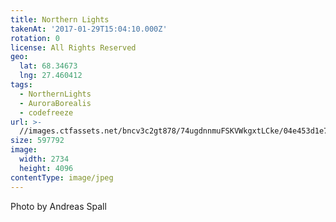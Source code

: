 ```yaml
---
title: Northern Lights
takenAt: '2017-01-29T15:04:10.000Z'
rotation: 0
license: All Rights Reserved
geo:
  lat: 68.34673
  lng: 27.460412
tags:
  - NorthernLights
  - AuroraBorealis
  - codefreeze
url: >-
  //images.ctfassets.net/bncv3c2gt878/74ugdnnmuFSKVWkgxtLCke/04e453d1e71f596a57cc22a15e72700b/northern-lights_32466872131_o
size: 597792
image:
  width: 2734
  height: 4096
contentType: image/jpeg
---
```


Photo by Andreas Spall